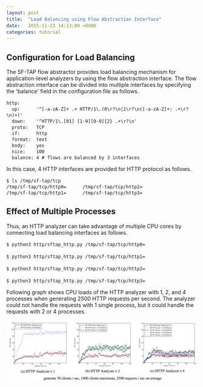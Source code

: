```yaml
---
layout: post
title:  "Load Balancing using Flow Abstraction Interface"
date:   2015-11-23 14:13:00 +0900
categories: tutorial
---
```


## Configuration for Load Balancing

The SF-TAP flow abstractor provides load balancing mechanism for
application-level analyzers by using the flow abstraction interface.
The flow abstraction interface can be divided into multiple interfaces
by specifying the 'balance' field in the configuration file as follows.

    http:
      up:      '^[-a-zA-Z]+ .+ HTTP/1\.(0\r?\n|1\r?\n([-a-zA-Z]+: .+\r?\n)+)'
      down:    '^HTTP/1\.[01] [1-9][0-9]{2} .+\r?\n'
      proto:   TCP
      if:      http
      format:  text
      body:    yes
      nice:    100
      balance: 4 # flows are balanced by 3 interfaces

In this case, 4 HTTP interfaces are provided for HTTP protocol as
follows.

    $ ls /tmp/sf-tap/tcp
    /tmp/sf-tap/tcp/http0=      /tmp/sf-tap/tcp/http2=
    /tmp/sf-tap/tcp/http1=      /tmp/sf-tap/tcp/http3=

## Effect of Multiple Processes

Thus, an HTTP analyzer can take advantage of multiple CPU cores
by connecting load balancing interfaces as follows.

    $ python3 http/sftap_http.py /tmp/sf-tap/tcp/http0=

    $ python3 http/sftap_http.py /tmp/sf-tap/tcp/http1=

    $ python3 http/sftap_http.py /tmp/sf-tap/tcp/http2=

    $ python3 http/sftap_http.py /tmp/sf-tap/tcp/http3=

Following graph shows CPU loads of the HTTP analyzer with 1, 2, and 4 processes
when generating 2500 HTTP requests per second.
The analyzer could not handle the requests with 1 single process,
but it could handle the requests with 2 or 4 processes.

![load-balancing load-balancing](/assets/load_balance.png)
